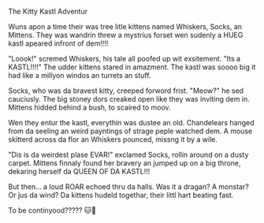The Kitty Kastl Adventur

Wuns apon a time their was tree litle kittens named Whiskers, Socks, an Mittens. They was wandrin threw a mystrius forset wen sudenly a HUEG kastl apeared infront of dem!!!!

"Loook!" scremed Whiskers, his tale all poofed up wit exsitement. "Its a KASTL!!!!" The udder kittens stared in amazment. The kastl was soooo big it had like a millyon windos an turrets an stuff.

Socks, who was da bravest kitty, creeped forword frist. "Meow?" he sed cauciusly. The big stoney dors creaked open like they was inviting dem in. Mittens hidded behind a bush, to scaired to moov.

Wen they entur the kastl, everythin was dustee an old. Chandelears hanged from da seeling an weird payntings of strage peple watched dem. A mouse skitterd across da flor an Whiskers pounced, missng it by a wile.

"Dis is da weirdest plase EVAR!" exclamed Socks, rollin around on a dusty carpet. Mittens finnaly found her bravery an jumped up on a big throne, dekaring herself da QUEEN OF DA KASTL!!!

But then... a loud ROAR echoed thru da halls. Was it a dragan? A monstar? Or jus da wind? Da kittens hudeld togethar, their littl hart beating fast.

To be continyood????? 🐱🏰
